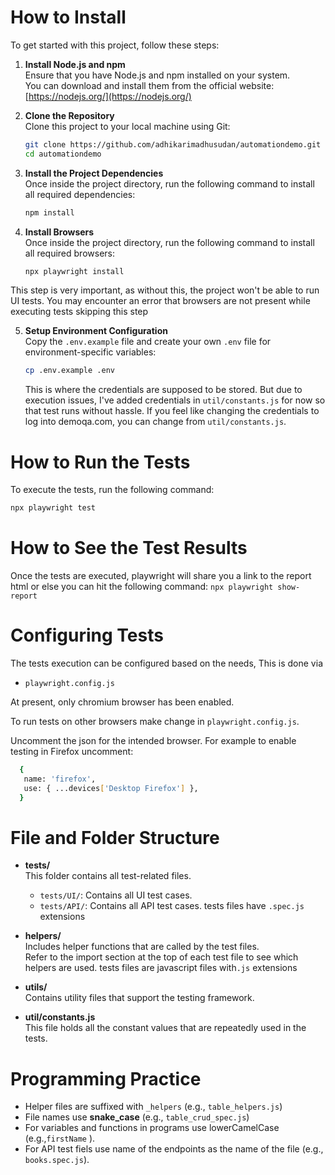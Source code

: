 # How to Install

To get started with this project, follow these steps:

1. **Install Node.js and npm**  
   Ensure that you have Node.js and npm installed on your system.  
   You can download and install them from the official website: [https://nodejs.org/](https://nodejs.org/)

2. **Clone the Repository**  
   Clone this project to your local machine using Git:

   ```bash
   git clone https://github.com/adhikarimadhusudan/automationdemo.git
   cd automationdemo
   ```

3. **Install the Project Dependencies**  
   Once inside the project directory, run the following command to install all required dependencies:

   ```bash
   npm install
   ```
4. **Install Browsers**  
   Once inside the project directory, run the following command to install all required browsers:

   ```bash
   npx playwright install
     ```
  This step is very important, as without this, the project won't be able to run UI tests. 
  You may encounter an error that browsers are not present while executing tests skipping this step

5. **Setup Environment Configuration**  
   Copy the `.env.example` file and create your own `.env` file for environment-specific variables:

   ```bash
   cp .env.example .env
   ```
   This is where the credentials are supposed to be stored. 
   But due to execution issues, I've added credentials in `util/constants.js` for now so that test runs without hassle.
   If you feel like changing the credentials to log into demoqa.com, you can change from `util/constants.js`.

# How to Run the Tests
   To execute the tests, run the following command:

   ```bash
   npx playwright test
   
   ```
# How to See the Test Results

   Once the tests are executed, playwright will share you a link to the report html or else you can hit the following command: 
    `npx playwright show-report`

# Configuring Tests 

   The tests execution can be configured based on the needs, This is done via 
   - `playwright.config.js` 

   At present, only chromium browser has been enabled. 
   
   To run tests on other browsers make change in `playwright.config.js`. 

   Uncomment the json for the intended browser. For example to enable testing in Firefox uncomment: 

   ```bash 
     {
      name: 'firefox',
      use: { ...devices['Desktop Firefox'] },
     } 
   ```

# File and Folder Structure

- **tests/**  
  This folder contains all test-related files.  
  - `tests/UI/`: Contains all UI test cases.  
  - `tests/API/`: Contains all API test cases.
  tests files have `.spec.js` extensions

- **helpers/**  
  Includes helper functions that are called by the test files.  
  Refer to the import section at the top of each test file to see which helpers are used.
  tests files are  javascript files with`.js` extensions

- **utils/**  
  Contains utility files that support the testing framework.

- **util/constants.js**  
  This file holds all the constant values that are repeatedly used in the tests.

# Programming Practice

- Helper files are suffixed with `_helpers` (e.g., `table_helpers.js`)
- File names use **snake_case** (e.g., `table_crud_spec.js`)
- For variables and functions  in programs use lowerCamelCase (e.g.,`firstName` ).
- For API test fiels use name of the endpoints as the name of the file (e.g., `books.spec.js`).
